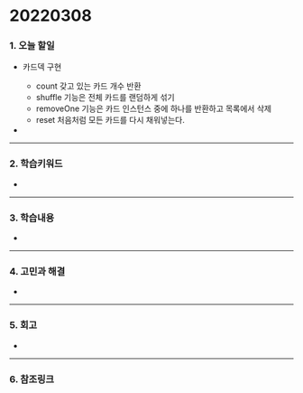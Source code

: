 # 20220308

### 1. 오늘 할일 

- 카드덱 구현
  - count 갖고 있는 카드 개수 반환
  - shuffle 기능은 전체 카드를 랜덤하게 섞기
  - removeOne 기능은 카드 인스턴스 중에 하나를 반환하고 목록에서 삭제
  - reset 처음처럼 모든 카드를 다시 채워넣는다.

- 

------

### 2. 학습키워드 

- 

------

### 3. 학습내용 

- 

------

###  4. 고민과 해결	 

- 

------

###  5. 회고  

- 

------

###  6. 참조링크